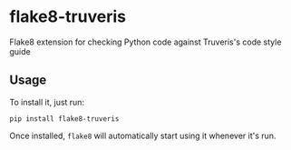 # flake8-truveris
Flake8 extension for checking Python code against Truveris's code style guide

## Usage
To install it, just run:

```shell
pip install flake8-truveris
```

Once installed, `flake8` will automatically start using it whenever it's run.
